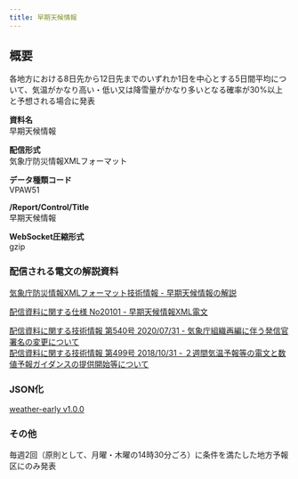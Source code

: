 ```yaml
---
title: 早期天候情報
---
```


## 概要

各地方における8日先から12日先までのいずれか1日を中心とする5日間平均について、気温がかなり高い・低い又は降雪量がかなり多いとなる確率が30%以上と予想される場合に発表

**資料名** <br/>
早期天候情報

**配信形式** <br/>
気象庁防災情報XMLフォーマット

**データ種類コード** <br/>
VPAW51

**/Report/Control/Title** <br/>
早期天候情報

**WebSocket圧縮形式** <br/>
gzip

### 配信される電文の解説資料

[気象庁防災情報XMLフォーマット技術情報 - 早期天候情報の解説](https://dmdata.jp/docs/jma/manual/0256-0256.pdf)

[配信資料に関する仕様 No20101 - 早期天候情報XML電文](https://www.data.jma.go.jp/suishin/shiyou/pdf/no20101)

[配信資料に関する技術情報 第540号 2020/07/31 - 気象庁組織再編に伴う発信官署名の変更について](https://dmdata.jp/docs/jma/technical/540.pdf) <br/>
[配信資料に関する技術情報 第499号 2018/10/31 - ２週間気温予報等の電文と数値予報ガイダンスの提供開始等について](https://dmdata.jp/docs/jma/technical/499.pdf)

### JSON化

[weather-early v1.0.0](/docs/reference/conversion/json/schema/weather-early.md)

### その他

毎週2回（原則として、月曜・木曜の14時30分ごろ）に条件を満たした地方予報区にのみ発表
